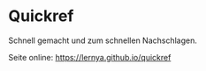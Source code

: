# Quickref
Schnell gemacht und zum schnellen Nachschlagen.


Seite online: https://lernya.github.io/quickref
